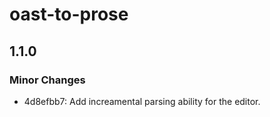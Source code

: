 # oast-to-prose

## 1.1.0

### Minor Changes

- 4d8efbb7: Add increamental parsing ability for the editor.
